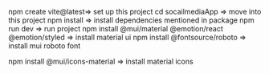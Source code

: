 <!-- <!-- All command use to setUp this project -- !> -->
 
 npm create vite@latest=> set up this project
cd socailmediaApp => move into this project
npm install => install dependencies mentioned in package
npm run dev => run project
npm install @mui/material @emotion/react @emotion/styled => install material ui
 npm install @fontsource/roboto => install mui roboto font

 npm install @mui/icons-material => install material icons
